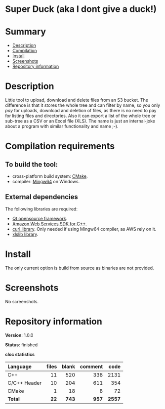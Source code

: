 Super Duck (aka I dont give a duck!)
====================================

# Summary
- [Description](#description)
- [Compilation](#compilation-requirements)
- [Install](#install)
- [Screenshots](#screenshots)
- [Repository information](#repository-information)

# Description
Little tool to upload, download and delete files from an S3 bucket. The difference is that it stores the whole tree and can filter by name, so
you only _pay_ for uploads, download and deletion of files, as there is no need to pay for listing files and directories. 
Also it can export a list of the whole tree or sub-tree as a CSV or an Excel file (XLS).
The name is just an internal-joke about a program with similar functionality and name ;-).

# Compilation requirements
## To build the tool:
* cross-platform build system: [CMake](http://www.cmake.org/cmake/resources/software.html).
* compiler: [Mingw64](http://sourceforge.net/projects/mingw-w64/) on Windows.

## External dependencies
The following libraries are required:
* [Qt opensource framework](http://www.qt.io/).
* [Amazon Web Services SDK for C++](https://aws.amazon.com/sdk-for-cpp/).
* [curl library](https://curl.haxx.se/libcurl/). Only needed if using Mingw64 compiler, as AWS rely on it.
* [xlslib library](http://xlslib.sourceforge.net/).

# Install
The only current option is build from source as binaries are not provided.

# Screenshots
No screenshots.

# Repository information

**Version**: 1.0.0

**Status**: finished

**cloc statistics**

| Language                     |files          |blank        |comment           |code  |
|:-----------------------------|--------------:|------------:|-----------------:|-----:|
| C++                          |  11           | 520         | 338              | 2131  |
| C/C++ Header                 |  10           | 204         | 611              |  354  |
| CMake                        |   1           | 18          |   8              |   72  |
| **Total**                    | **22**        | **743**     | **957**          | **2557** |
